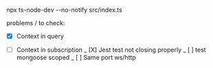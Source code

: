 npx ts-node-dev --no-notify src/index.ts

problems / to check:

- [X] Context in query
- [ ] Context in subscription
_ [X] Jest test not closing properly
_ [ ] test mongoose scoped
_ [ ] Same port ws/http

